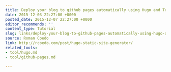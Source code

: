 ```yaml
---
title: Deploy your blog to github pages automatically using Hugo and Travis
date: 2015-12-03 22:27:00 +0000
posted_date: 2015-12-07 22:27:00 +0000
editor_recommends: ''
content_type: Tutorial
slug: links/deploy-your-blog-to-github-pages-automatically-using-hugo-and-travis
source: Roman Coedo
link: http://rcoedo.com/post/hugo-static-site-generator/
related_tools:
- tool/hugo.md
- tool/github-pages.md

---
```

